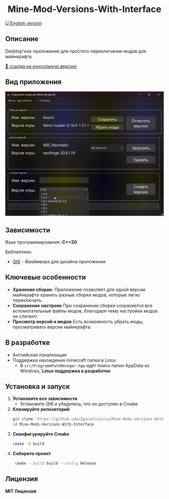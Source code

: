 <h1 align="center">Mine-Mod-Versions-With-Interface</h1>

[![English version](https://img.shields.io/badge/English%20version-blue)](README.md)

<h2>Описание</h2>

Desktop'ное приложение для простого переключения модов для майнкрафта.

[🔗 ссылка на консольную версию](#)

<h2>Вид приложения</h2>

<img src="demos/main-demo.gif" alt="Демонстрация программы">

<h2>Зависимости</h2>

Язык программирования: **С++20**

Библиотеки:
* [Qt6](https://www.qt.io/product/qt6) - Фреймворк для дизайна приложения

<h2>Ключевые особенности</h2>

* **Хранение сборок:**
    Приложение позволяет для одной версии майнкрафта хранить разные сборки модов, которые легко переключать.
* **Сохранение настроек**
    При сохранении сборки сохраняется все вспомогательные файлы модов, благодаря чему настройки модов не слетают.
* **Просмотр версий и модов**
        Есть возможность убрать моды, просматривать версии майнкрафта.

<h2>В разработке</h2>

* Английская локализация
* Поддержка нахождения minecraft папки в Linux
  * В `src/ProgrammPathMeneger.hpp` идёт поиск папки AppData из Windows, **Linux поддержка в разработке**

<h2>Установка и запуск</h2>

1. **Установите все зависимости**
   * Установите Qt6 и убедитесь, что он доступен в Cmake
2. **Клонируйте репозиторий**
   ```bash
   git clone "https://github.com/Igorantivirus/Mine-Mods-Versions-With-Interface"
   cd Mine-Mods-Versions-With-Interface
   ```
3. **Сконфигурируйте Cmake**
   ```bash
   cmake -B build
   ```
4. **Соберите проект**
   ```bash
    cmake --build build --config Release
   ```

<h2>Лицензия</h2>

**MIT Лицензия**
